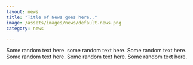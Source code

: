 ```yaml
---
layout: news
title: "Title of News goes here.."
image: /assets/images/news/default-news.png
category: news

---
```

Some random text here. some random text here. Some random text here. Some random text here. Some random text here. Some random text here.

